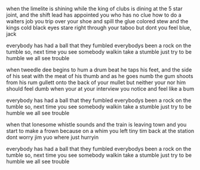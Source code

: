 when the limelite is shining
while the king of clubs is dining
at the 5 star joint, and the shift lead has appointed
you who has no clue how to do a waiters job
you trip over your shoe and spill the glue colored stew
and the kings cold black eyes stare right through your taboo
but dont you feel blue, jack

everybody has had a ball that they fumbled
everybodys been a rock on the tumble
so, next time you see somebody walkin take a stumble
just try to be humble
we all see trouble

when tweedle dee begins to hum a drum beat
he taps his feet, and the side of his seat with the meat of his thumb
and as he goes numb the gum shoots from
his rum gullett onto the back of your mullet
but neither your nor him should feel dumb
when your at your interview you notice and feel like a bum

everybody has had a ball that they fumbled
everybodys been a rock on the tumble
so, next time you see somebody walkin take a stumble
just try to be humble
we all see trouble

when that lonesome whistle sounds and the train is leaving town
and you start to make a frown because on a whim you left tiny tim
back at the station dont worry jim
yuo where just hurryin

everybody has had a ball that they fumbled
everybodys been a rock on the tumble
so, next time you see somebody walkin take a stumble
just try to be humble
we all see trouble

